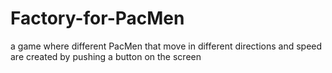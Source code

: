 # Factory-for-PacMen
a game where different PacMen that move in different directions and speed are created  by pushing a  button on the screen 

